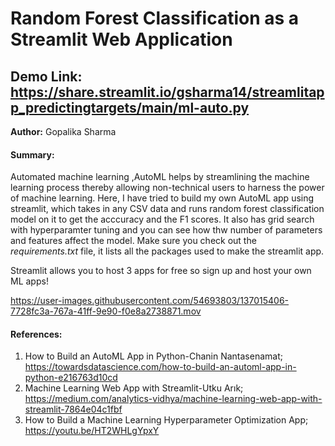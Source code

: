 # Random Forest Classification as a Streamlit Web Application
## Demo Link: https://share.streamlit.io/gsharma14/streamlitapp_predictingtargets/main/ml-auto.py
**Author:** Gopalika Sharma

#### Summary:

Automated machine learning ,AutoML helps by streamlining the machine learning process thereby allowing non-technical users to harness the power of machine learning. Here, I have tried to build my own AutoML app using streamlit, which takes in any CSV data and runs random forest classification model on it to get the acccuracy and the F1 scores. It also has grid search with hyperparamter tuning and you can see how thw number of parameters and features affect the model.
Make sure you check out the *requirements.txt* file, it lists all the packages used to make the streamlit app.

Streamlit allows you to host 3 apps for free so sign up and host your own ML apps!




https://user-images.githubusercontent.com/54693803/137015406-7728fc3a-767a-41ff-9e90-f0e8a2738871.mov





#### References:
1. How to Build an AutoML App in Python-Chanin Nantasenamat; https://towardsdatascience.com/how-to-build-an-automl-app-in-python-e216763d10cd
2. Machine Learning Web App with Streamlit-Utku Arık; https://medium.com/analytics-vidhya/machine-learning-web-app-with-streamlit-7864e04c1fbf
3. How to Build a Machine Learning Hyperparameter Optimization App; https://youtu.be/HT2WHLgYpxY
